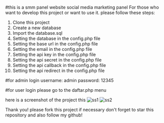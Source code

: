 #this is a smm panel website
social media marketing panel
For those who want to develop this project or want to use it.
please follow these steps:

1. Clone this project
2. Create a new database
3. Import the database.sql
4. Setting the database in the config.php file
5. Setting the base url in the config.php file
6. Setting the email in the config.php file
7. Setting the api key in the config.php file
8. Setting the api secret in the config.php file
9. Setting the api callback in the config.php file
10. Setting the api redirect in the config.php file

#for admin login
username: admin
password: 12345

#for user login
please go to the daftar.php menu

here is a screenshot of the project this
![ss1](https://user-images.githubusercontent.com/77620549/211453132-c64f018c-8765-4025-a4f8-097319a22eac.png)
![ss2](https://user-images.githubusercontent.com/77620549/211453137-ebe113c9-537f-4152-be9d-2334308c7cd5.png)

Thank you!
please fork this project if necessary
don't forget to star this repository and also follow my github!
